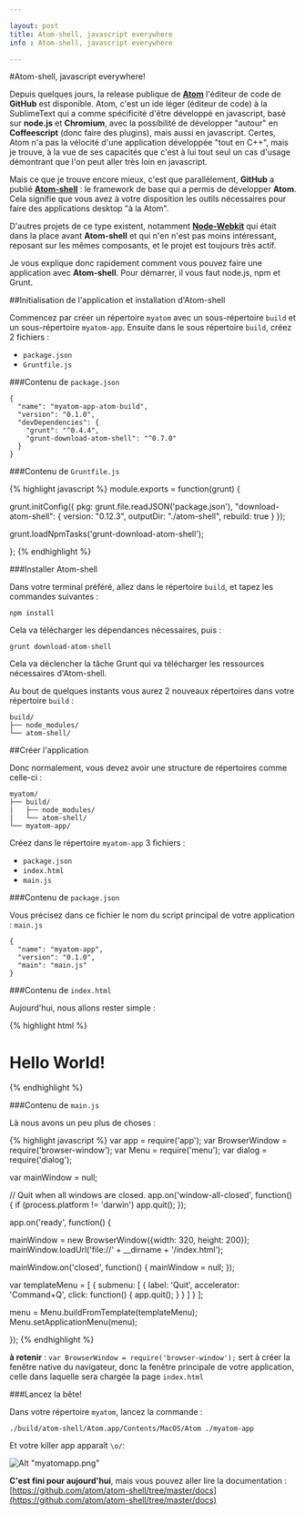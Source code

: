 ```yaml
---

layout: post
title: Atom-shell, javascript everywhere
info : Atom-shell, javascript everywhere

---
```


#Atom-shell, javascript everywhere!

Depuis quelques jours, la release publique de **[Atom](https://atom.io/)** l'éditeur de code de **GitHub** est disponible. Atom, c'est un ide léger (éditeur de code) à la SublimeText qui a comme spécificité d'être développé en javascript, basé sur **node.js** et **Chromium**, avec la possibilité de développer "autour" en **Coffeescript** (donc faire des plugins), mais aussi en javascript. Certes, Atom n'a pas la vélocité d'une application développée "tout en C++", mais je trouve, à la vue de ses capacités que c'est à lui tout seul un cas d'usage démontrant que l'on peut aller très loin en javascript.

Mais ce que je trouve encore mieux, c'est que parallèlement, **GitHub** a publié **[Atom-shell](https://github.com/atom/atom-shell)** : le framework de base qui a permis de développer **Atom**. Cela signifie que vous avez à votre disposition les outils nécessaires pour faire des applications desktop "à la Atom".

D'autres projets de ce type existent, notamment **[Node-Webkit](https://github.com/rogerwang/node-webkit)** qui était dans la place avant **Atom-shell** et qui n'en n'est pas moins intéressant, reposant sur les mêmes composants, et le projet est toujours très actif.

Je vous explique donc rapidement comment vous pouvez faire une application avec **Atom-shell**. Pour démarrer, il vous faut node.js, npm et Grunt.

##Initialisation de l'application et installation d'Atom-shell

Commencez par créer un répertoire `myatom` avec un sous-répertoire `build` et un sous-répertoire `myatom-app`. Ensuite dans le sous répertoire `build`, créez 2 fichiers :

- `package.json`
- `Gruntfile.js`

###Contenu de `package.json`

    {
      "name": "myatom-app-atom-build",
      "version": "0.1.0",
      "devDependencies": {
        "grunt": "^0.4.4",
        "grunt-download-atom-shell": "^0.7.0"
      }
    }

###Contenu de `Gruntfile.js`

{% highlight javascript %}
module.exports = function(grunt) {

  grunt.initConfig({
    pkg: grunt.file.readJSON('package.json'),
    "download-atom-shell": {
      version: "0.12.3",
      outputDir: "./atom-shell",
      rebuild: true
    }
  });

  grunt.loadNpmTasks('grunt-download-atom-shell');

};
{% endhighlight %}

###Installer Atom-shell

Dans votre terminal préféré, allez dans le répertoire `build`, et tapez les commandes suivantes :

    npm install

Cela va télécharger les dépendances nécessaires, puis :

    grunt download-atom-shell

Cela va déclencher la tâche Grunt qui va télécharger les ressources nécessaires d'Atom-shell.

Au bout de quelques instants vous aurez 2 nouveaux répertoires dans votre répertoire `build` :

    build/
    ├── node_modules/
    └── atom-shell/

##Créer l'application

Donc normalement, vous devez avoir une structure de répertoires comme celle-ci :

    myatom/
    ├── build/
    |   ├── node_modules/
    |   └── atom-shell/
    └── myatom-app/

Créez dans le répertoire `myatom-app` 3 fichiers :

- `package.json`
- `index.html`
- `main.js`

###Contenu de  `package.json`

Vous précisez dans ce fichier le nom du script principal de votre application : `main.js`

    {
      "name": "myatom-app",
      "version": "0.1.0",
      "main": "main.js"
    }

###Contenu de  `index.html`

Aujourd'hui, nous allons rester simple :

{% highlight html %}
<!DOCTYPE html>
<html>
<head>
  <title>Hello World!</title>
</head>
<body>
  <h1>Hello World!</h1>
</body>
</html>
{% endhighlight %}

###Contenu de  `main.js`

Là nous avons un peu plus de choses :

{% highlight javascript %}
var app = require('app');
var BrowserWindow = require('browser-window');
var Menu = require('menu');
var dialog = require('dialog');

var mainWindow = null;

// Quit when all windows are closed.
app.on('window-all-closed', function() {
  if (process.platform != 'darwin')
    app.quit();
});

app.on('ready', function() {

  mainWindow = new BrowserWindow({width: 320, height: 200});
  mainWindow.loadUrl('file://' + __dirname + '/index.html');

  mainWindow.on('closed', function() {
    mainWindow = null;
  });

  var templateMenu = [
    {
      submenu: [
        {
          label: 'Quit',
          accelerator: 'Command+Q',
          click: function() { app.quit(); }
        }
      ]
    }
  ];

  menu = Menu.buildFromTemplate(templateMenu);
  Menu.setApplicationMenu(menu);

});
{% endhighlight %}

**à retenir** : `var BrowserWindow = require('browser-window');` sert à créer la fenêtre native du navigateur, donc la fenêtre principale de votre application, celle dans laquelle sera chargée la page `index.html`

###Lancez la bête!

Dans votre répertoire `myatom`, lancez la commande :

    ./build/atom-shell/Atom.app/Contents/MacOS/Atom ./myatom-app

Et votre killer app apparaît `\o/`:

![Alt "myatomapp.png"](https://github.com/k33g/k33g.github.com/raw/master/images/myatomapp.png)


**C'est fini pour aujourd'hui**, mais vous pouvez aller lire la documentation : [https://github.com/atom/atom-shell/tree/master/docs](https://github.com/atom/atom-shell/tree/master/docs)


